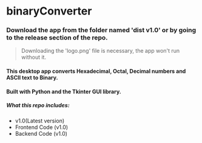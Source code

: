 # binaryConverter

### Download the app from the folder named 'dist v1.0' or by going to the release section of the repo.
>Downloading the 'logo.png' file is necessary, the app won't run without it.

#### This desktop app converts Hexadecimal, Octal, Decimal numbers and ASCII text to Binary.
#### Built with Python and the Tkinter GUI library.


##### What this repo includes:

- v1.0(Latest version)
- Frontend Code (v1.0)
- Backend Code (v1.0)

